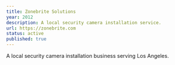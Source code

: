 ```yaml
---
title: Zonebrite Solutions
year: 2012
description: A local security camera installation service.
url: https://zonebrite.com
status: active
published: true
---
```


A local security camera installation business serving Los Angeles.